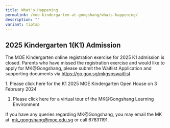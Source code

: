 ```yaml
---
title: What's Happening
permalink: /moe-kindergarten-at-gongshang/whats-happening/
description: ""
variant: tiptap
---
```

<h2>2025 Kindergarten 1(K1) Admission</h2>
<p>The MOE Kindergarten online registration exercise for 2025 K1 admission
is closed. Parents who have missed the registration exercise and would
like to apply for MK@Gongshang, please submit the Waitlist Application
and supporting documents via <a href="https://go.gov.sg/mkgspswaitlist" rel="noopener noreferrer nofollow" target="_blank">https://go.gov.sg/mkgspswaitlist</a>
</p>
<p></p>
<p>1. Please click here for the K1 2025 MOE Kindergarten Open House on 3
February 2024</p>
<ol data-tight="true" class="tight">
<li>
<p>Please click here for a virtual tour of the MK@Gongshang Learning Environment</p>
</li>
</ol>
<p>If you have any queries regarding MK@Gongshang, you may email the MK at&nbsp;
<a href="mailto:mk_gongshang@moe.edu.sg" rel="noopener noreferrer nofollow" target="_blank">mk_gongshang@moe.edu.sg</a>&nbsp;or call 67831191.</p>